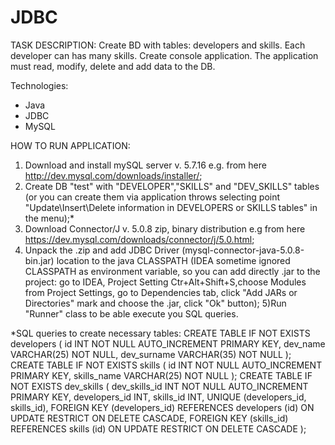 # JDBC
TASK DESCRIPTION:
Create BD with tables: developers and skills. Each developer can has many skills.
Create console application. The application must read, modify, delete and add data to the DB.

Technologies:
- Java
- JDBC
- MySQL

HOW TO RUN APPLICATION:
1) Download and install mySQL server v. 5.7.16 e.g. from here http://dev.mysql.com/downloads/installer/;
2) Create DB "test" with "DEVELOPER","SKILLS" and "DEV_SKILLS" tables (or you can create them via application
throws selecting point "Update\Insert\Delete information in DEVELOPERS or SKILLS tables" in the menu);*
3) Download Connector/J v. 5.0.8 zip, binary distribution
e.g from here https://dev.mysql.com/downloads/connector/j/5.0.html;
4) Unpack the .zip and add JDBC Driver (mysql-connector-java-5.0.8-bin.jar) location to the java CLASSPATH
(IDEA sometime ignored CLASSPATH as environment variable, so you can add directly .jar to the project:
go to IDEA, Project Setting Ctr+Alt+Shift+S,choose Modules from Project Settings,
go to Dependencies tab, click "Add JARs or Directories" mark and choose the .jar, click "Ok" button);
5)Run "Runner" class to be able execute you SQL queries.

*SQL queries to create necessary tables:
CREATE TABLE IF NOT EXISTS developers (
	id INT NOT NULL AUTO_INCREMENT PRIMARY KEY,
	dev_name VARCHAR(25) NOT NULL,
	dev_surname VARCHAR(35) NOT NULL
);
CREATE TABLE IF NOT EXISTS skills (
	id INT NOT NULL AUTO_INCREMENT PRIMARY KEY,
	skills_name VARCHAR(25) NOT NULL
);
CREATE TABLE IF NOT EXISTS dev_skills (
	dev_skills_id INT NOT NULL AUTO_INCREMENT PRIMARY KEY,
	developers_id INT,
	skills_id INT,
	UNIQUE (developers_id, skills_id),
	FOREIGN KEY (developers_id) REFERENCES developers (id) ON UPDATE RESTRICT
	ON DELETE CASCADE,
	FOREIGN KEY (skills_id) REFERENCES skills (id) ON UPDATE RESTRICT
	ON DELETE CASCADE
);